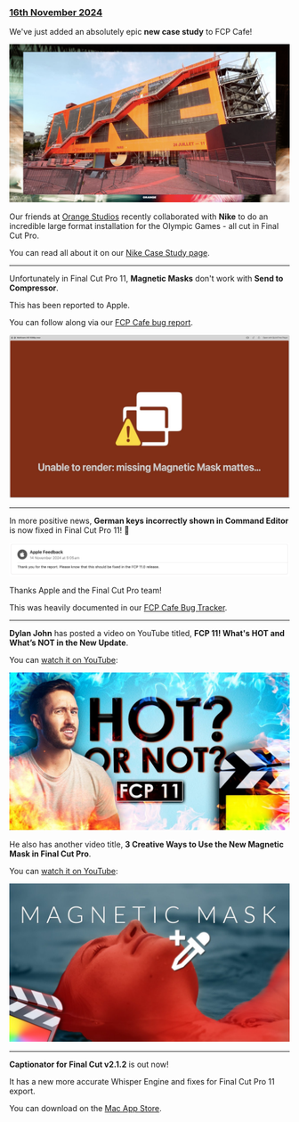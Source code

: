 ### [16th November 2024](/news/20241116)

We've just added an absolutely epic **new case study** to FCP Cafe!

![](/static/nike-case-study-021.jpeg)

Our friends at [Orange Studios](https://www.orangestudios.cologne) recently collaborated with **Nike** to do an incredible large format installation for the Olympic Games - all cut in Final Cut Pro.

You can read all about it on our [Nike Case Study page](/case-studies/nike/).

---

Unfortunately in Final Cut Pro 11, **Magnetic Masks** don't work with **Send to Compressor**.

This has been reported to Apple.

You can follow along via our [FCP Cafe bug report](https://github.com/CommandPost/FCPCafe/issues/419).

![](/static/magnetic-mask-fail.jpeg)

---

In more positive news, **German keys incorrectly shown in Command Editor** is now fixed in Final Cut Pro 11! 🥳

![](/static/german-language-bug-fixed.png)

Thanks Apple and the Final Cut Pro team!

This was heavily documented in our [FCP Cafe Bug Tracker](https://github.com/CommandPost/FCPCafe/issues/350).

---

**Dylan John** has posted a video on YouTube titled, **FCP 11! What's HOT and What’s NOT in the New Update**.

You can [watch it on YouTube](https://www.youtube.com/watch?v=NsqjhHD8TNY):

[![](/static/dylan-john-fcp11.jpg)](https://www.youtube.com/watch?v=NsqjhHD8TNY)

He also has another video title, **3 Creative Ways to Use the New Magnetic Mask in Final Cut Pro**.

You can [watch it on YouTube](https://www.youtube.com/watch?v=qvVLDIztzK4):

[![](/static/dylan-john-magnetic-mask.jpg)](https://www.youtube.com/watch?v=qvVLDIztzK4)

---

**Captionator for Final Cut v2.1.2** is out now!

It has a new more accurate Whisper Engine and fixes for Final Cut Pro 11 export.

You can download on the [Mac App Store](https://apps.apple.com/app/captionator-for-final-cut/id1627843786?mt=12).
